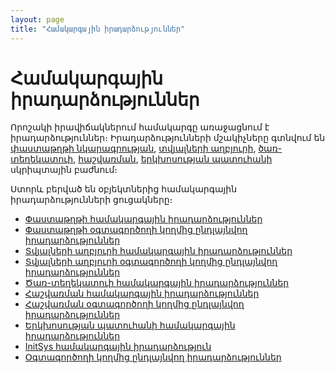 ```yaml
---
layout: page
title: "Համակարգային իրադարձություններ"
---
```


# Համակարգային իրադարձություններ

Որոշակի իրավիճակներում համակարգը առաջացնում է իրադարձություններ։ Իրադարձությունների մշակիչները գտնվում են [փաստաթղթի նկարագրության](Defs/doc.md), [տվյալների աղբյուրի](Defs/Data.md),  [ծառ-տեղեկատուի](Defs/Tree.md), [հաշվառման](Defs/Accounting.md), [երկխոսության պատուհանի](Functions/AsDialog.md) սկրիպտային բաժնում։

Ստորև բերված են օբյեկտներից համակարգային իրադարձությունների ցուցակները։

* [Փաստաթղթի համակարգային իրադարձություններ](ScriptProcs/DocEvents.md)
* [Փաստաթղթի օգտագործողի կողմից ընդլայնվող իրադարձություններ](ScriptProcs/DocExtenderEvents.md)   
* [Տվյալների աղբյուրի համակարգային իրադարձություններ](ScriptProcs/DataEvents.md)  
* [Տվյալների աղբյուրի օգտագործողի կողմից ընդլայնվող իրադարձություններ](ScriptProcs/DataExtenderEvents.md)
* [Ծառ-տեղեկատուի համակարգային իրադարձություններ](ScriptProcs/TreeEvents.md)  
* [Հաշվառման համակարգային իրադարձություններ](ScriptProcs/AccountingEvents.md)  
* [Հաշվառման օգտագործողի կողմից ընդլայնվող իրադարձություններ](ScriptProcs/AccountingExtenderEvents.md)
* [Երկխոսության պատուհանի համակարգային իրադարձություններ](ScriptProcs/DialogEvents.md)  
* [InitSys համակարգային իրադարձություն](ScriptProcs/InitSys.md)
* [Օգտագործողի կողմից ընդլայնվող իրադարձություններ](ScriptProcs/UserDefinedHandlers.md) 